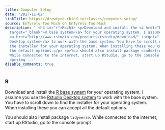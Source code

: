 ```yaml
---
title: Computer Setup
date: '2017-11-02'
linkTitle: https://drewtyre.rbind.io/classes/computer-setup/
source: EnTyrely Too Much on EnTyrely Too Much
description: ' <h3 id="r">R</h3> <p>Download and install the <a href="http://cran.rstudio.com/"
  target="_blank">R base system</a> for your operating system. I assume you use the
  <a href="http://www.rstudio.com/products/rstudio/download/" target="_blank">Rstudio
  Desktop system</a> to work with the base system. You have to scroll down to find
  the installer for your operating system. When installing these you can accept all
  the default options.</p> <p>You should also install package <code>tidyverse</code>.
  While connected to the internet, start up RStudio, go to the console prompt</p>
  <p><img ...'
disable_comments: true
---
```

 <h3 id="r">R</h3> <p>Download and install the <a href="http://cran.rstudio.com/" target="_blank">R base system</a> for your operating system. I assume you use the <a href="http://www.rstudio.com/products/rstudio/download/" target="_blank">Rstudio Desktop system</a> to work with the base system. You have to scroll down to find the installer for your operating system. When installing these you can accept all the default options.</p> <p>You should also install package <code>tidyverse</code>. While connected to the internet, start up RStudio, go to the console prompt</p> <p><img ...
